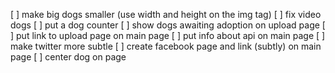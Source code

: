 [ ] make big dogs smaller (use width and height on the img tag)
[ ] fix video dogs
[ ] put a dog counter
[ ] show dogs awaiting adoption on upload page
[ ] put link to upload page on main page
[ ] put info about api on main page
[ ] make twitter more subtle
[ ] create facebook page and link (subtly) on main page
[ ] center dog on page